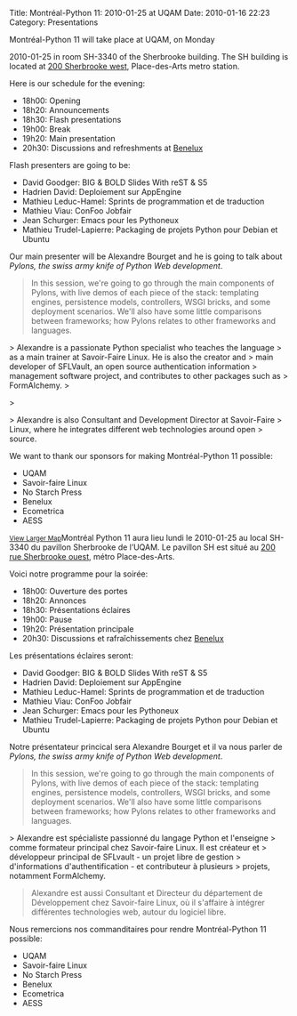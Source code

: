 Title: Montréal-Python 11: 2010-01-25 at UQAM
Date: 2010-01-16 22:23
Category: Presentations

<!--:en-->Montréal-Python 11 will take place at UQAM, on Monday
2010-01-25 in room SH-3340 of the Sherbrooke building. The SH building
is located at [200 Sherbrooke west][], Place-des-Arts metro station.

Here is our schedule for the evening:

-   18h00: Opening
-   18h20: Announcements
-   18h30: Flash presentations
-   19h00: Break
-   19h20: Main presentation
-   20h30: Discussions and refreshments at [Benelux][]

Flash presenters are going to be:

-   David Goodger: BIG & BOLD Slides With reST & S5
-   Hadrien David: Deploiement sur AppEngine
-   Mathieu Leduc-Hamel: Sprints de programmation et de traduction
-   Mathieu Viau: ConFoo Jobfair
-   Jean Schurger: Emacs pour les Pythoneux
-   Mathieu Trudel-Lapierre: Packaging de projets Python pour Debian et
    Ubuntu

Our main presenter will be Alexandre Bourget and he is going to talk
about *Pylons, the swiss army knife of Python Web development*.

> In this session, we're going to go through the main components of
> Pylons, with live demos of each piece of the stack: templating
> engines, persistence models, controllers, WSGI bricks, and some
> deployment scenarios. We'll also have some little comparisons between
> frameworks; how Pylons relates to other frameworks and languages.

</p>
<p>
> Alexandre is a passionate Python specialist who teaches the language
> as a main trainer at Savoir-Faire Linux. He is also the creator and
> main developer of SFLVault, an open source authentication information
> management software project, and contributes to other packages such as
> FormAlchemy.
> </p>
> <p>
> Alexandre is also Consultant and Development Director at Savoir-Faire
> Linux, where he integrates different web technologies around open
> source.

We want to thank our sponsors for making Montréal-Python 11 possible:

-   UQAM
-   Savoir-faire Linux
-   No Starch Press
-   Benelux
-   Ecometrica
-   AESS

<small>[View Larger Map][]</small><!--:--><!--:fr-->Montréal Python 11
aura lieu lundi le 2010-01-25 au local SH-3340 du pavillon Sherbrooke de
l’UQAM. Le pavillon SH est situé au [200 rue Sherbrooke ouest][200
Sherbrooke west], métro Place-des-Arts.

</p>
Voici notre programme pour la soirée:

-   18h00: Ouverture des portes
-   18h20: Annonces
-   18h30: Présentations éclaires
-   19h00: Pause
-   19h20: Présentation principale
-   20h30: Discussions et rafraîchissements chez [Benelux][]

Les présentations éclaires seront:

-   David Goodger: BIG & BOLD Slides With reST & S5
-   Hadrien David: Deploiement sur AppEngine
-   Mathieu Leduc-Hamel: Sprints de programmation et de traduction
-   Mathieu Viau: ConFoo Jobfair
-   Jean Schurger: Emacs pour les Pythoneux
-   Mathieu Trudel-Lapierre: Packaging de projets Python pour Debian et
    Ubuntu

Notre présentateur princical sera Alexandre Bourget et il va nous parler
de *Pylons, the swiss army knife of Python Web development*.

> In this session, we're going to go through the main components of
> Pylons, with live demos of each piece of the stack: templating
> engines, persistence models, controllers, WSGI bricks, and some
> deployment scenarios. We'll also have some little comparisons between
> frameworks; how Pylons relates to other frameworks and languages.

</p>
<p>
> Alexandre est spécialiste passionné du langage Python et l'enseigne
> comme formateur principal chez Savoir-faire Linux. Il est créateur et
> développeur principal de SFLvault - un projet libre de gestion
> d'informations d'authentification - et contributeur à plusieurs
> projets, notamment FormAlchemy.

> Alexandre est aussi Consultant et Directeur du département de
> Développement chez Savoir-faire Linux, où il s'affaire à intégrer
> différentes technologies web, autour du logiciel libre.

Nous remercions nos commanditaires pour rendre Montréal-Python 11
possible:

-   UQAM
-   Savoir-faire Linux
-   No Starch Press
-   Benelux
-   Ecometrica
-   AESS

<!--:-->

</p>

  [200 Sherbrooke west]: http://www.uqam.ca/campus/pavillons/sh.htm
  [Benelux]: http://www.brasseriebenelux.com/
  [View Larger Map]: http://maps.google.ca/maps?hl=en&q=201,+president-kennedy,+montr%C3%A9al,+qc+(UQAM,+local%2Froom+*TBA*)&ie=UTF8&hq=&hnear=201+Avenue+Du+President-Kennedy,+Montr%C3%A9al,+Communaut%C3%A9-Urbaine-de-Montr%C3%A9al,+Qu%C3%A9bec&z=16&ll=45.509323,-73.567916&source=embed
